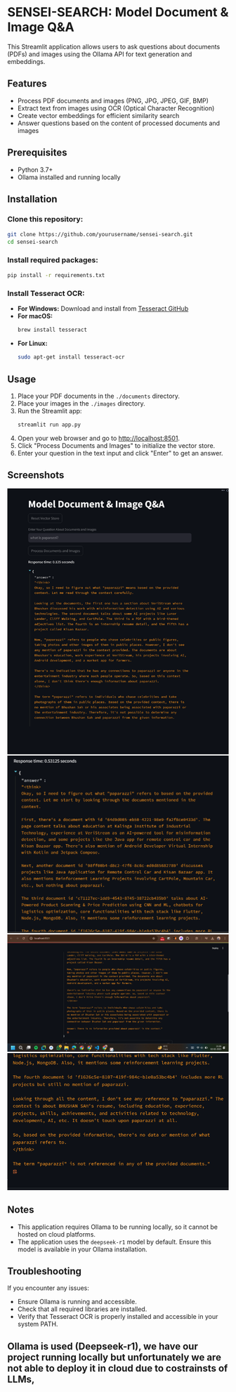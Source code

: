 # SENSEI-SEARCH: Model Document & Image Q&A

This Streamlit application allows users to ask questions about documents (PDFs) and images using the Ollama API for text generation and embeddings.

## Features
- Process PDF documents and images (PNG, JPG, JPEG, GIF, BMP)
- Extract text from images using OCR (Optical Character Recognition)
- Create vector embeddings for efficient similarity search
- Answer questions based on the content of processed documents and images

## Prerequisites
- Python 3.7+
- Ollama installed and running locally

## Installation

### Clone this repository:
```sh
git clone https://github.com/yourusername/sensei-search.git
cd sensei-search
```

### Install required packages:
```sh
pip install -r requirements.txt
```

### Install Tesseract OCR:
- **For Windows:** Download and install from [Tesseract GitHub](https://github.com/UB-Mannheim/tesseract/wiki)
- **For macOS:**
  ```sh
  brew install tesseract
  ```
- **For Linux:**
  ```sh
  sudo apt-get install tesseract-ocr
  ```

## Usage
1. Place your PDF documents in the `./documents` directory.
2. Place your images in the `./images` directory.
3. Run the Streamlit app:
   ```sh
   streamlit run app.py
   ```
4. Open your web browser and go to [http://localhost:8501](http://localhost:8501).
5. Click "Process Documents and Images" to initialize the vector store.
6. Enter your question in the text input and click "Enter" to get an answer.

## Screenshots
![Alt Text](pics/pic.png)
![Alt Text](pics/pic1.png)
![Alt Text](pics/pic2.png)
![Alt Text](pics/pic3.png)

## Notes
- This application requires Ollama to be running locally, so it cannot be hosted on cloud platforms.
- The application uses the `deepseek-r1` model by default. Ensure this model is available in your Ollama installation.

## Troubleshooting
If you encounter any issues:
- Ensure Ollama is running and accessible.
- Check that all required libraries are installed.
- Verify that Tesseract OCR is properly installed and accessible in your system PATH.


## Ollama is used  (Deepseek-r1), we have our project running locally but unfortunately we are not able to deploy it in cloud due to costrainsts of LLMs,


